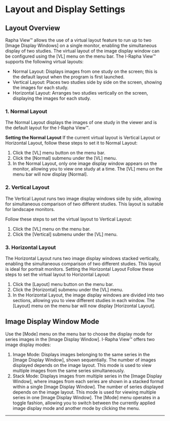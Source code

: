 # Layout and Display Settings

## Layout Overview

Rapha View™ allows the use of a virtual layout feature to run up to two [Image Display Windows] on a single monitor, enabling the simultaneous display of two studies. The virtual layout of the image display window can be configured using the [VL] menu on the menu bar. The I-Rapha View™ supports the following virtual layouts:

* Normal Layout: Displays images from one study on the screen; this is the default layout when the program is first launched.
* Vertical Layout: Places two studies side by side on the screen, showing the images for each study.
* Horizontal Layout: Arranges two studies vertically on the screen, displaying the images for each study.

### 1. Normal Layout
The Normal Layout displays the images of one study in the viewer and is the default layout for the I-Rapha View™.

**Setting the Normal Layout**
If the current virtual layout is Vertical Layout or Horizontal Layout, follow these steps to set it to Normal Layout:
1. Click the [VL] menu button on the menu bar.
2. Click the [Normal] submenu under the [VL] menu.
3. In the Normal Layout, only one image display window appears on the monitor, allowing you to view one study at a time. The [VL] menu on the menu bar will now display [Normal].

### 2. Vertical Layout
The Vertical Layout runs two image display windows side by side, allowing for simultaneous comparison of two different studies. This layout is suitable for landscape monitors.

Follow these steps to set the virtual layout to Vertical Layout:
1. Click the [VL] menu on the menu bar.
2. Click the [Vertical] submenu under the [VL] menu.


### 3. Horizontal Layout
The Horizontal Layout runs two image display windows stacked vertically, enabling the simultaneous comparison of two different studies. This layout is ideal for portrait monitors.
Setting the Horizontal Layout Follow these steps to set the virtual layout to Horizontal Layout:
1. Click the [Layout] menu button on the menu bar.
2. Click the [Horizontal] submenu under the [VL] menu.
3. In the Horizontal Layout, the image display windows are divided into two sections, allowing you to view different studies in each window. The [Layout] menu on the menu bar will now display [Horizontal Layout].


## Image Display Window Mode
Use the [Mode] menu on the menu bar to choose the display mode for series images in the [Image Display Window]. I-Rapha View™ offers two image display modes:
1. Image Mode: Displays images belonging to the same series in the [Image Display Window], shown sequentially. The number of images displayed depends on the image layout. This mode is used to view multiple images from the same series simultaneously.
2. Stack Mode: Displays images from multiple series in the [Image Display Window], where images from each series are shown in a stacked format within a single [Image Display Window]. The number of series displayed depends on the image layout. This mode is used for viewing multiple series in one [Image Display Window].
The [Mode] menu operates in a toggle fashion, allowing you to switch between the currently applied image display mode and another mode by clicking the menu.
--------
